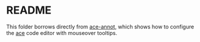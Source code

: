 README
======

This folder borrows directly from
[ace-annot](https://github.com/ranjitjhala/ace-annot),
which shows how to configure the
[ace](https://github.com/ajaxorg/ace-builds/)
code editor with mouseover tooltips.
